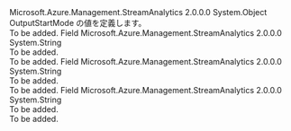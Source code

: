 <Type Name="OutputStartMode" FullName="Microsoft.Azure.Management.StreamAnalytics.Models.OutputStartMode">
  <TypeSignature Language="C#" Value="public static class OutputStartMode" />
  <TypeSignature Language="ILAsm" Value=".class public auto ansi abstract sealed beforefieldinit OutputStartMode extends System.Object" />
  <TypeSignature Language="DocId" Value="T:Microsoft.Azure.Management.StreamAnalytics.Models.OutputStartMode" />
  <TypeSignature Language="VB.NET" Value="Public Class OutputStartMode" />
  <TypeSignature Language="F#" Value="type OutputStartMode = class" />
  <AssemblyInfo>
    <AssemblyName>Microsoft.Azure.Management.StreamAnalytics</AssemblyName>
    <AssemblyVersion>2.0.0.0</AssemblyVersion>
  </AssemblyInfo>
  <Base>
    <BaseTypeName>System.Object</BaseTypeName>
  </Base>
  <Interfaces />
  <Docs>
    <summary>
            OutputStartMode の値を定義します。
            </summary>
    <remarks>To be added.</remarks>
  </Docs>
  <Members>
    <Member MemberName="CustomTime">
      <MemberSignature Language="C#" Value="public const string CustomTime;" />
      <MemberSignature Language="ILAsm" Value=".field public static literal string CustomTime" />
      <MemberSignature Language="DocId" Value="F:Microsoft.Azure.Management.StreamAnalytics.Models.OutputStartMode.CustomTime" />
      <MemberSignature Language="VB.NET" Value="Public Const CustomTime As String " />
      <MemberSignature Language="F#" Value="val mutable CustomTime : string" Usage="Microsoft.Azure.Management.StreamAnalytics.Models.OutputStartMode.CustomTime" />
      <MemberType>Field</MemberType>
      <AssemblyInfo>
        <AssemblyName>Microsoft.Azure.Management.StreamAnalytics</AssemblyName>
        <AssemblyVersion>2.0.0.0</AssemblyVersion>
      </AssemblyInfo>
      <ReturnValue>
        <ReturnType>System.String</ReturnType>
      </ReturnValue>
      <Docs>
        <summary>To be added.</summary>
        <remarks>To be added.</remarks>
      </Docs>
    </Member>
    <Member MemberName="JobStartTime">
      <MemberSignature Language="C#" Value="public const string JobStartTime;" />
      <MemberSignature Language="ILAsm" Value=".field public static literal string JobStartTime" />
      <MemberSignature Language="DocId" Value="F:Microsoft.Azure.Management.StreamAnalytics.Models.OutputStartMode.JobStartTime" />
      <MemberSignature Language="VB.NET" Value="Public Const JobStartTime As String " />
      <MemberSignature Language="F#" Value="val mutable JobStartTime : string" Usage="Microsoft.Azure.Management.StreamAnalytics.Models.OutputStartMode.JobStartTime" />
      <MemberType>Field</MemberType>
      <AssemblyInfo>
        <AssemblyName>Microsoft.Azure.Management.StreamAnalytics</AssemblyName>
        <AssemblyVersion>2.0.0.0</AssemblyVersion>
      </AssemblyInfo>
      <ReturnValue>
        <ReturnType>System.String</ReturnType>
      </ReturnValue>
      <Docs>
        <summary>To be added.</summary>
        <remarks>To be added.</remarks>
      </Docs>
    </Member>
    <Member MemberName="LastOutputEventTime">
      <MemberSignature Language="C#" Value="public const string LastOutputEventTime;" />
      <MemberSignature Language="ILAsm" Value=".field public static literal string LastOutputEventTime" />
      <MemberSignature Language="DocId" Value="F:Microsoft.Azure.Management.StreamAnalytics.Models.OutputStartMode.LastOutputEventTime" />
      <MemberSignature Language="VB.NET" Value="Public Const LastOutputEventTime As String " />
      <MemberSignature Language="F#" Value="val mutable LastOutputEventTime : string" Usage="Microsoft.Azure.Management.StreamAnalytics.Models.OutputStartMode.LastOutputEventTime" />
      <MemberType>Field</MemberType>
      <AssemblyInfo>
        <AssemblyName>Microsoft.Azure.Management.StreamAnalytics</AssemblyName>
        <AssemblyVersion>2.0.0.0</AssemblyVersion>
      </AssemblyInfo>
      <ReturnValue>
        <ReturnType>System.String</ReturnType>
      </ReturnValue>
      <Docs>
        <summary>To be added.</summary>
        <remarks>To be added.</remarks>
      </Docs>
    </Member>
  </Members>
</Type>
